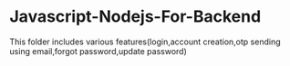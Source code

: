 # Javascript-Nodejs-For-Backend
This folder includes various features(login,account creation,otp sending using email,forgot password,update password)
